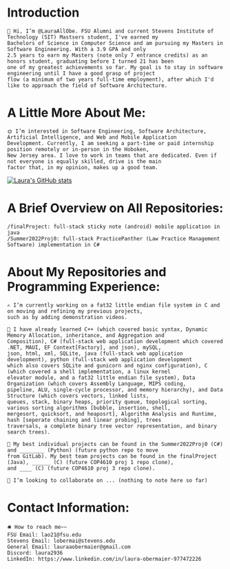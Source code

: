 Introduction
============
    🫡 Hi, I’m @LauraAllObe. FSU Alumni and current Stevens Institute of Technology (SIT) Mastsers student, I've earned my 
    Bachelors of Science in Computer Science and am pursuing my Masters in Software Engineering. With a 3.9 GPA and only 
    2.5 years to earn my Masters (note only 7 entrance credits) as an honors student, graduating before I turned 21 has been
    one of my greatest achievements so far. My goal is to stay in software engineering until I have a good grasp of project 
    flow (a minimum of two years full-time employment), after which I'd like to approach the field of Software Architecture.
    
A Little More About Me:
=======================
    🌞 I’m interested in Software Engineering, Software Architecture, Artificial Intelligence, and Web and Mobile Application
    Development. Currently, I am seeking a part-time or paid internship position remotely or in-person in the Hoboken, 
    New Jersey area. I love to work in teams that are dedicated. Even if not everyone is equally skilled, drive is the main 
    factor that, in my opinion, makes up a good team.

[![Laura's GitHub stats](https://github-readme-stats.vercel.app/api?username=LauraAllObe&theme=moltack)](https://github.com/anuraghazra/github-readme-stats)

A Brief Overview on All Repositories:
=====================================
    /finalProject: full-stack sticky note (android) mobile application in java
    /Summer2022Proj0: full-stack PracticePanther (Law Practice Management Software) implementation in C#
    
About My Repositories and Programming Experience:
=================================================
    ✍️ I’m currently working on a fat32 little endian file system in C and on moving and refining my previous projects, 
    such as by adding demonstration videos.
    
    📒 I have already learned C++ (which covered basic syntax, Dynamic Memory Allocation, inheritance, and Aggregation and 
    Composition), C# (full-stack web application development which covered .NET, MAUI, EF Context[Factory], and json), mySQL, 
    json, html, xml, SQLite, java (full-stack web application development), python (full-stack web application development 
    which also covers SQLite and gunicorn and nginx configuration), C (which covered a shell implementation, a linux kernel 
    elevator module, and a fat32 little endian file system), Data Organization (which covers Assembly Language, MIPS coding, 
    pipeline, ALU, single-cycle processor, and memory hierarchy), and Data Structure (which covers vectors, linked lists, 
    queues, stack, binary heaps, priority queue, topological sorting, various sorting algorithms [bubble, insertion, shell, 
    mergesort, quicksort, and heaposrt], Algorithm Analysis and Runtime, hash [seperate chaining and linear probing], trees 
    traversals, a complete binary tree vector representation, and binary search trees).
    
    📜 My best individual projects can be found in the Summer2022Proj0 (C#) and ________ (Python) (future python repo to move 
    from GitLab). My best team projects can be found in the finalProject (Java), ______ (C) (future COP4610 proj 1 repo clone), 
    and ____ (C) (future COP4610 proj 3 repo clone).
    
    🤝 I’m looking to collaborate on ... (nothing to note here so far)
    
Contact Information:
====================
    🛎️ How to reach me~~
    FSU Email: lao21@fsu.edu
    Stevens Email: lobermai@stevens.edu
    General Email: lauraaobermaier@gmail.com
    Discord: laura2936
    LinkedIn: https://www.linkedin.com/in/laura-obermaier-977472226

